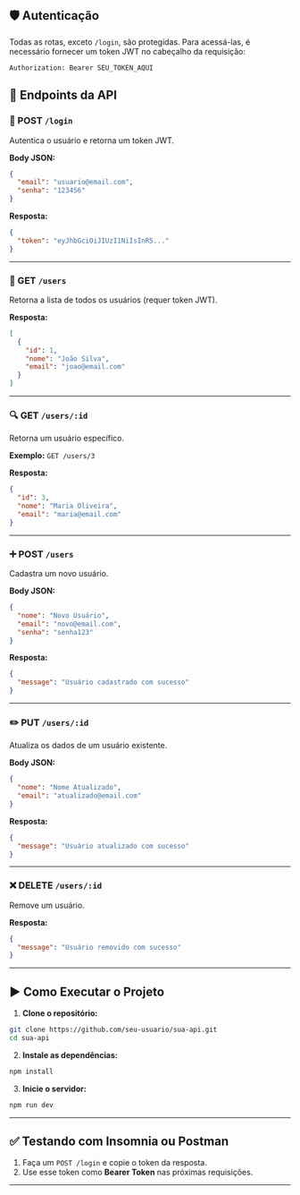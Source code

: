 

## 🛡️ Autenticação

Todas as rotas, exceto `/login`, são protegidas. Para acessá-las, é necessário fornecer um token JWT no cabeçalho da requisição:

```
Authorization: Bearer SEU_TOKEN_AQUI
```



## 📌 Endpoints da API

### 🔐 POST `/login`

Autentica o usuário e retorna um token JWT.

**Body JSON:**

```json
{
  "email": "usuario@email.com",
  "senha": "123456"
}
```

**Resposta:**

```json
{
  "token": "eyJhbGciOiJIUzI1NiIsInR5..."
}
```

---

### 📄 GET `/users`

Retorna a lista de todos os usuários (requer token JWT).

**Resposta:**

```json
[
  {
    "id": 1,
    "nome": "João Silva",
    "email": "joao@email.com"
  }
]
```

---

### 🔍 GET `/users/:id`

Retorna um usuário específico.

**Exemplo:** `GET /users/3`

**Resposta:**

```json
{
  "id": 3,
  "nome": "Maria Oliveira",
  "email": "maria@email.com"
}
```

---

### ➕ POST `/users`

Cadastra um novo usuário.

**Body JSON:**

```json
{
  "nome": "Novo Usuário",
  "email": "novo@email.com",
  "senha": "senha123"
}
```

**Resposta:**

```json
{
  "message": "Usuário cadastrado com sucesso"
}
```

---

### ✏️ PUT `/users/:id`

Atualiza os dados de um usuário existente.

**Body JSON:**

```json
{
  "nome": "Nome Atualizado",
  "email": "atualizado@email.com"
}
```

**Resposta:**

```json
{
  "message": "Usuário atualizado com sucesso"
}
```

---

### ❌ DELETE `/users/:id`

Remove um usuário.

**Resposta:**

```json
{
  "message": "Usuário removido com sucesso"
}
```

---

## ▶️ Como Executar o Projeto

1. **Clone o repositório:**

```bash
git clone https://github.com/seu-usuario/sua-api.git
cd sua-api
```

2. **Instale as dependências:**

```bash
npm install
```

3. **Inicie o servidor:**

```bash
npm run dev
```

---

## ✅ Testando com Insomnia ou Postman

1. Faça um `POST /login` e copie o token da resposta.
2. Use esse token como **Bearer Token** nas próximas requisições.

---
